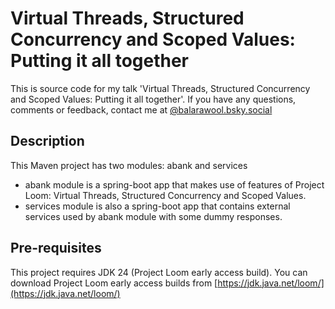 # Virtual Threads, Structured Concurrency and Scoped Values: Putting it all together

This is source code for my talk 'Virtual Threads, Structured Concurrency and Scoped Values: Putting it all together'.
If you have any questions, comments or feedback, contact me at [@balarawool.bsky.social](https://bsky.app/profile/balarawool.bsky.social)

## Description

This Maven project has two modules: abank and services
- abank module is a spring-boot app that makes use of features of Project Loom: Virtual Threads, Structured Concurrency and Scoped Values.
- services module is also a spring-boot app that contains external services used by abank module with some dummy responses.

## Pre-requisites

This project requires JDK 24 (Project Loom early access build).
You can download Project Loom early access builds from [https://jdk.java.net/loom/](https://jdk.java.net/loom/)
